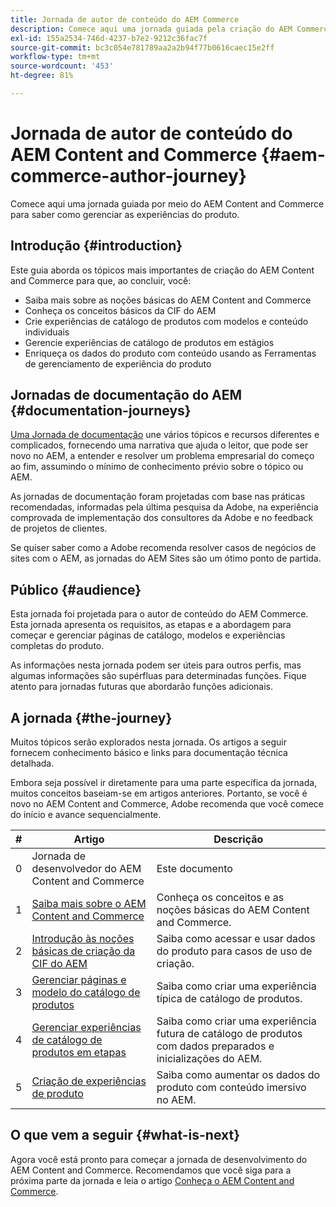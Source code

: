 ```yaml
---
title: Jornada de autor de conteúdo do AEM Commerce
description: Comece aqui uma jornada guiada pela criação do AEM Commerce
exl-id: 155a2534-746d-4237-b7e2-9212c36fac7f
source-git-commit: bc3c054e781789aa2a2b94f77b0616caec15e2ff
workflow-type: tm+mt
source-wordcount: '453'
ht-degree: 81%

---
```


# Jornada de autor de conteúdo do AEM Content and Commerce {#aem-commerce-author-journey}

Comece aqui uma jornada guiada por meio do AEM Content and Commerce para saber como gerenciar as experiências do produto.

## Introdução {#introduction}

Este guia aborda os tópicos mais importantes de criação do AEM Content and Commerce para que, ao concluir, você:

* Saiba mais sobre as noções básicas do AEM Content and Commerce
* Conheça os conceitos básicos da CIF do AEM
* Crie experiências de catálogo de produtos com modelos e conteúdo individuais
* Gerencie experiências de catálogo de produtos em estágios
* Enriqueça os dados do produto com conteúdo usando as Ferramentas de gerenciamento de experiência do produto

## Jornadas de documentação do AEM {#documentation-journeys}

[Uma Jornada de documentação](/help/journey-documentation/documentation-journeys.md) une vários tópicos e recursos diferentes e complicados, fornecendo uma narrativa que ajuda o leitor, que pode ser novo no AEM, a entender e resolver um problema empresarial do começo ao fim, assumindo o mínimo de conhecimento prévio sobre o tópico ou AEM.

As jornadas de documentação foram projetadas com base nas práticas recomendadas, informadas pela última pesquisa da Adobe, na experiência comprovada de implementação dos consultores da Adobe e no feedback de projetos de clientes.

Se quiser saber como a Adobe recomenda resolver casos de negócios de sites com o AEM, as jornadas do AEM Sites são um ótimo ponto de partida.

## Público {#audience}

Esta jornada foi projetada para o autor de conteúdo do AEM Commerce. Esta jornada apresenta os requisitos, as etapas e a abordagem para começar e gerenciar páginas de catálogo, modelos e experiências completas do produto.

As informações nesta jornada podem ser úteis para outros perfis, mas algumas informações são supérfluas para determinadas funções. Fique atento para jornadas futuras que abordarão funções adicionais.

## A jornada {#the-journey}

Muitos tópicos serão explorados nesta jornada. Os artigos a seguir fornecem conhecimento básico e links para documentação técnica detalhada.

Embora seja possível ir diretamente para uma parte específica da jornada, muitos conceitos baseiam-se em artigos anteriores. Portanto, se você é novo no AEM Content and Commerce, Adobe recomenda que você comece do início e avance sequencialmente.

| # | Artigo | Descrição |
|---|---|---|
| 0 | Jornada de desenvolvedor do AEM Content and Commerce | Este documento |
| 1 | [Saiba mais sobre o AEM Content and Commerce](/help/commerce-cloud/introduction.md) | Conheça os conceitos e as noções básicas do AEM Content and Commerce. |
| 2 | [Introdução às noções básicas de criação da CIF do AEM](getting-started.md) | Saiba como acessar e usar dados do produto para casos de uso de criação. |
| 3 | [Gerenciar páginas e modelo do catálogo de produtos](catalog-templates.md) | Saiba como criar uma experiência típica de catálogo de produtos. |
| 4 | [Gerenciar experiências de catálogo de produtos em etapas](staged-catalog.md) | Saiba como criar uma experiência futura de catálogo de produtos com dados preparados e inicializações do AEM. |
| 5 | [Criação de experiências de produto](product-experience-management.md) | Saiba como aumentar os dados do produto com conteúdo imersivo no AEM. |

## O que vem a seguir {#what-is-next}

Agora você está pronto para começar a jornada de desenvolvimento do AEM Content and Commerce. Recomendamos que você siga para a próxima parte da jornada e leia o artigo [Conheça o AEM Content and Commerce](/help/commerce-cloud/introduction.md).
